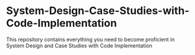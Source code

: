 # System-Design-Case-Studies-with-Code-Implementation
This repository contains everything you need to become proficient in System Design and Case Studies with Code Implementation
